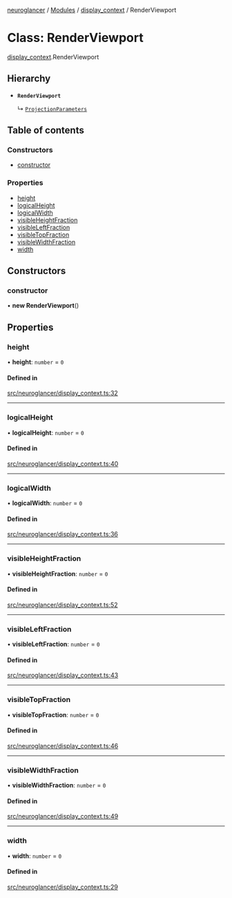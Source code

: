 [neuroglancer](../README.md) / [Modules](../modules.md) / [display\_context](../modules/display_context.md) / RenderViewport

# Class: RenderViewport

[display_context](../modules/display_context.md).RenderViewport

## Hierarchy

- **`RenderViewport`**

  ↳ [`ProjectionParameters`](projection_parameters.ProjectionParameters.md)

## Table of contents

### Constructors

- [constructor](display_context.RenderViewport.md#constructor)

### Properties

- [height](display_context.RenderViewport.md#height)
- [logicalHeight](display_context.RenderViewport.md#logicalheight)
- [logicalWidth](display_context.RenderViewport.md#logicalwidth)
- [visibleHeightFraction](display_context.RenderViewport.md#visibleheightfraction)
- [visibleLeftFraction](display_context.RenderViewport.md#visibleleftfraction)
- [visibleTopFraction](display_context.RenderViewport.md#visibletopfraction)
- [visibleWidthFraction](display_context.RenderViewport.md#visiblewidthfraction)
- [width](display_context.RenderViewport.md#width)

## Constructors

### constructor

• **new RenderViewport**()

## Properties

### height

• **height**: `number` = `0`

#### Defined in

[src/neuroglancer/display_context.ts:32](https://github.com/ActiveBrainAtlas2/neuroglancer/blob/958d23e0/src/neuroglancer/display_context.ts#L32)

___

### logicalHeight

• **logicalHeight**: `number` = `0`

#### Defined in

[src/neuroglancer/display_context.ts:40](https://github.com/ActiveBrainAtlas2/neuroglancer/blob/958d23e0/src/neuroglancer/display_context.ts#L40)

___

### logicalWidth

• **logicalWidth**: `number` = `0`

#### Defined in

[src/neuroglancer/display_context.ts:36](https://github.com/ActiveBrainAtlas2/neuroglancer/blob/958d23e0/src/neuroglancer/display_context.ts#L36)

___

### visibleHeightFraction

• **visibleHeightFraction**: `number` = `0`

#### Defined in

[src/neuroglancer/display_context.ts:52](https://github.com/ActiveBrainAtlas2/neuroglancer/blob/958d23e0/src/neuroglancer/display_context.ts#L52)

___

### visibleLeftFraction

• **visibleLeftFraction**: `number` = `0`

#### Defined in

[src/neuroglancer/display_context.ts:43](https://github.com/ActiveBrainAtlas2/neuroglancer/blob/958d23e0/src/neuroglancer/display_context.ts#L43)

___

### visibleTopFraction

• **visibleTopFraction**: `number` = `0`

#### Defined in

[src/neuroglancer/display_context.ts:46](https://github.com/ActiveBrainAtlas2/neuroglancer/blob/958d23e0/src/neuroglancer/display_context.ts#L46)

___

### visibleWidthFraction

• **visibleWidthFraction**: `number` = `0`

#### Defined in

[src/neuroglancer/display_context.ts:49](https://github.com/ActiveBrainAtlas2/neuroglancer/blob/958d23e0/src/neuroglancer/display_context.ts#L49)

___

### width

• **width**: `number` = `0`

#### Defined in

[src/neuroglancer/display_context.ts:29](https://github.com/ActiveBrainAtlas2/neuroglancer/blob/958d23e0/src/neuroglancer/display_context.ts#L29)
